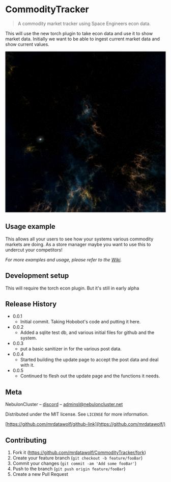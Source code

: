 # CommodityTracker
>A commodity market tracker using Space Engineers econ data.


This will use the new torch plugin to take econ data and use it to show market data.
Initially we want to be able to ingest current market data and show current values.


![](banner1.jpg)


## Usage example

This allows all your users to see how your systems various commodity markets are doing. 
As a store manager maybe you want to use this to undercut your competitors!


_For more examples and usage, please refer to the [Wiki][wiki]._

## Development setup
This will require the torch econ plugin.  But it's still in early alpha

## Release History

* 0.0.1
    * Initial commit.  Taking Hobobot's code and putting it here.
* 0.0.2
    * Added a sqlite test db, and various initial files for github and the system.
* 0.0.3
    * put a basic sanitizer in for the various post data.
* 0.0.4
    * Started building the update page to accept the post data and deal with it.
* 0.0.5
    * Continued to flesh out the update page and the functions it needs.

## Meta

NebulonCluster – [discord] – adminsl@nebuloncluster.net

Distributed under the MIT license. See ``LICENSE`` for more information.

[https://github.com/mrdatawolf/github-link](https://github.com/mrdatawolf/)

## Contributing

1. Fork it (<https://github.com/mrdatawolf/CommodityTracker/fork>)
2. Create your feature branch (`git checkout -b feature/fooBar`)
3. Commit your changes (`git commit -am 'Add some fooBar'`)
4. Push to the branch (`git push origin feature/fooBar`)
5. Create a new Pull Request

<!-- Markdown link & img dfn's -->
[wiki]: https://github.com/mrdatawolf/CommodityTracker/wiki
[discord]: https://discord.gg/8QEQBq
